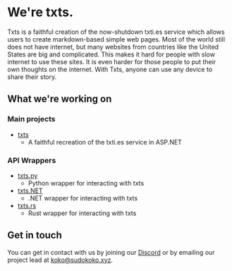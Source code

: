 # We're txts.

Txts is a faithful creation of the now-shutdown txti.es service which allows users to create markdown-based simple web pages.
Most of the world still does not have internet, but many websites from countries like the United States are big and
complicated. This makes it hard for people with slow internet to use these sites. It is even harder for those people to put
their own thoughts on the internet. With Txts, anyone can use any device to share their story. 

## What we're working on

### Main projects
- [txts](https://github.com/txts-team/txts)
  - A faithful recreation of the txti.es service in ASP.NET

### API Wrappers
- [txts.py](https://github.com/txts-team/txts.py)
  - Python wrapper for interacting with txts
- [txts.NET](https://github.com/txts-team/txts.NET)
  - .NET wrapper for interacting with txts
- [txts.rs](https://github.com/txts-team/txts.rs)
  - Rust wrapper for interacting with txts
 
## Get in touch

You can get in contact with us by joining our [Discord](https://discord.gg/Y5QfmF9uW3) or by emailing our project lead at
[koko@sudokoko.xyz](mailto:koko@sudokoko.xyz?subject=%5Btxts%5D).
